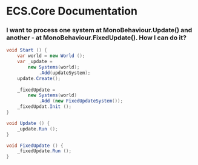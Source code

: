 # ECS.Core Documentation


### I want to process one system at MonoBehaviour.Update() and another - at MonoBehaviour.FixedUpdate(). How I can do it?

```C#
void Start () {
    var world = new World ();
    var _update = 
        new Systems(world);
            .Add(updateSystem);
    update.Create();    
    
    _fixedUpdate = 
        new Systems(world)
            .Add (new FixedUpdateSystem());
    _fixedUpdat.Init ();
}

void Update () {
    _update.Run ();
}

void FixedUpdate () {
    _fixedUpdate.Run ();
}
```

